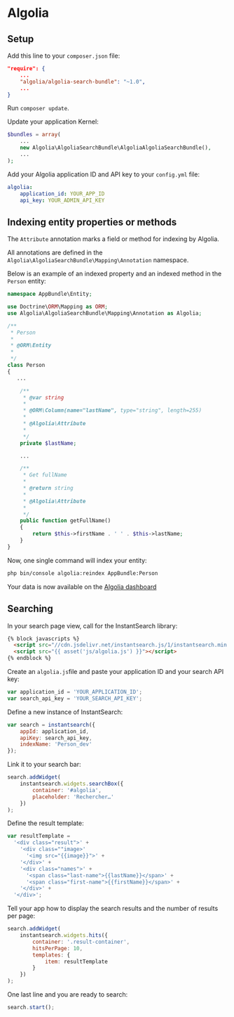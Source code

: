 Algolia
=======

## Setup

Add this line to your `composer.json` file:
```json
"require": {
    ...
    "algolia/algolia-search-bundle": "~1.0",
    ...
}
```

Run `composer update`.


Update your application Kernel:
```php
$bundles = array(
    ...
    new Algolia\AlgoliaSearchBundle\AlgoliaAlgoliaSearchBundle(),
    ...
);
```


Add your Algolia application ID and API key to your `config.yml` file:
```yaml
algolia:
    application_id: YOUR_APP_ID
    api_key: YOUR_ADMIN_API_KEY
```

## Indexing entity properties or methods

The `Attribute` annotation marks a field or method for indexing by Algolia.

All annotations are defined in the `Algolia\AlgoliaSearchBundle\Mapping\Annotation` namespace.

Below is an example of an indexed property and an indexed method in the `Person` entity:
```php
namespace AppBundle\Entity;

use Doctrine\ORM\Mapping as ORM;
use Algolia\AlgoliaSearchBundle\Mapping\Annotation as Algolia;

/**
 * Person
 *
 * @ORM\Entity
 *
 */
class Person
{
   ...

    /**
     * @var string
     *
     * @ORM\Column(name="lastName", type="string", length=255)
     *
     * @Algolia\Attribute
     *
     */
    private $lastName;

    ...

    /**
     * Get fullName
     *
     * @return string
     *
     * @Algolia\Attribute
     *
     */
    public function getFullName()
    {
        return $this->firstName . ' ' . $this->lastName;
    }
}
```

Now, one single command will index your entity:

```bash
php bin/console algolia:reindex AppBundle:Person
```

Your data is now available on the [Algolia dashboard](https://www.algolia.com/dashboard)

## Searching

In your search page view, call for the InstantSearch library:
```html
{% block javascripts %}
  <script src="//cdn.jsdelivr.net/instantsearch.js/1/instantsearch.min.js"></script>
  <script src="{{ asset('js/algolia.js') }}"></script>
{% endblock %}
```

Create an ``algolia.js``file and paste your application ID and your search API key:
```js
var application_id = 'YOUR_APPLICATION_ID';
var search_api_key = 'YOUR_SEARCH_API_KEY';
```

Define a new instance of InstantSearch:
```js
var search = instantsearch({
    appId: application_id,
    apiKey: search_api_key,
    indexName: 'Person_dev'
});
```

Link it to your search bar:
```js
search.addWidget(
    instantsearch.widgets.searchBox({
        container: '#algolia',
        placeholder: 'Rechercher…'
    })
);
```

Define the result template:
```js
var resultTemplate =
  '<div class="result">' +
    '<div class=""image>'
      '<img src="{{image}}">' +
    '</div>' +
    '<div class="names">' +
      '<span class="last-name">{{lastName}}</span>' +
      '<span class="first-name">{{firstName}}</span>' +
    '</div>' +
  '</div>';
```

Tell your app how to display the search results and the number of results per page:
```js
search.addWidget(
    instantsearch.widgets.hits({
        container: '.result-container',
        hitsPerPage: 10,
        templates: {
            item: resultTemplate
        }
    })
);
```

One last line and you are ready to search:
```js
search.start();
```
